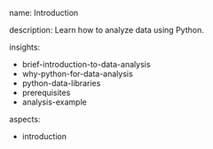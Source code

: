 name: Introduction

description: Learn how to analyze data using Python.

insights:
  - brief-introduction-to-data-analysis
  - why-python-for-data-analysis
  - python-data-libraries
  - prerequisites
  - analysis-example

aspects:
  - introduction
